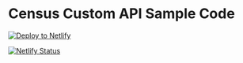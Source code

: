 # Census Custom API Sample Code

[![Deploy to Netlify](https://www.netlify.com/img/deploy/button.svg)](https://app.netlify.com/start/deploy?repository=https://github.com/sutrolabs/census-custom-api-docs)

[![Netlify Status](https://api.netlify.com/api/v1/badges/bd786307-0441-4c48-83a7-5945b6154787/deploy-status)](https://app.netlify.com/sites/census-custom-api-samples/deploys)
